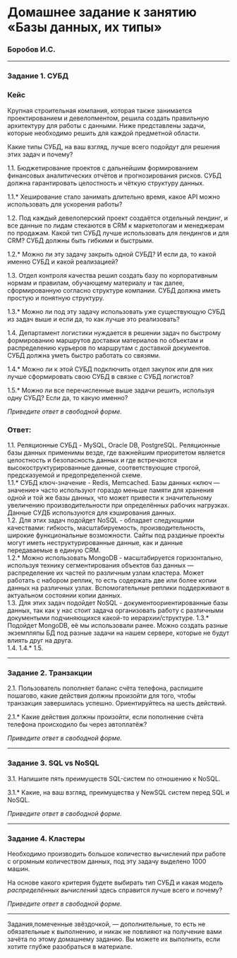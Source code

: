 # Домашнее задание к занятию «Базы данных, их типы»

### Боробов И.С.
---

### Задание 1. СУБД

### Кейс
Крупная строительная компания, которая также занимается проектированием и девелопментом, решила создать 
правильную архитектуру для работы с данными. Ниже представлены задачи, которые необходимо решить для
каждой предметной области. 

Какие типы СУБД, на ваш взгляд, лучше всего подойдут для решения этих задач и почему? 
 
1.1. Бюджетирование проектов с дальнейшим формированием финансовых аналитических отчётов и прогнозирования рисков.
СУБД должна гарантировать целостность и чёткую структуру данных.

1.1.* Хеширование стало занимать длительно время, какое API можно использовать для ускорения работы? 

1.2. Под каждый девелоперский проект создаётся отдельный лендинг, и все данные по лидам стекаются в CRM к 
маркетологам и менеджерам по продажам. Какой тип СУБД лучше использовать для лендингов и для CRM? 
СУБД должны быть гибкими и быстрыми.

1.2.* Можно ли эту задачу закрыть одной СУБД? И если да, то какой именно СУБД и какой реализацией?

1.3. Отдел контроля качества решил создать базу по корпоративным нормам и правилам, обучающему материалу 
и так далее, сформированную согласно структуре компании. СУБД должна иметь простую и понятную структуру.

1.3.* Можно ли под эту задачу использовать уже существующую СУБД из задач выше и если да, то как лучше это 
реализовать?

1.4. Департамент логистики нуждается в решении задач по быстрому формированию маршрутов доставки материалов 
по объектам и распределению курьеров по маршрутам с доставкой документов. СУБД должна уметь быстро работать
со связями.

1.4.* Можно ли к этой СУБД подключить отдел закупок или для них лучше сформировать свою СУБД в связке с СУБД 
логистов?

1.5.* Можно ли все перечисленные выше задачи решить, используя одну СУБД? Если да, то какую именно?

*Приведите ответ в свободной форме.*

### Ответ:
1.1. Реляционные СУБД - MySQL, Oracle DB, PostgreSQL. Реляционные базы данных применимы везде, где важнейшим приоритетом является целостность и безопасность данных и где встречаются высокоструктурированные данные, соответствующие строгой, предсказуемой и предопределенной схеме.  
1.1.* СУБД ключ-значение - Redis, Memcached. Базы данных «ключ — значение» часто используют гораздо меньше памяти для хранения одной и той же базы данных, что может привести к значительному увеличению производительности при определённых рабочих нагрузках. Данные СУДБ используются для кэширования данных.  
1.2. Для этих задач подойдет NoSQL - обладает следующими качествами: гибкость, масштабируемость, производительность, широкие функциональные возможности. Сайты под раздиные проекты могут иметь неструктурированные данные, как и данные передаваемые в единую CRM.  
1.2.* Можно использовать MongoDB - масштабируется горизонтально, используя технику сегментирования объектов баз данных — распределение их частей по различным узлам кластера. Может работать с набором реплик, то есть содержать две или более копии данных на различных узлах. Вспомогательные реплики поддерживают в актуальном состоянии копии данных.  
1.3. Для этих задач подойдет NoSQL - документоориентированные базы данных, так как у нас стоит задача организовать работу с различными документыми подчиняющихся какой-то иерархии/структуре. 
1.3.* Подойдет MongoDB, её мы использовали ранее. Можно создать разные экземпляпы БД под разные задачи на нашем сервере, которые не будут влиять друг на друга.  
1.4.
1.4.*
1.5.

---

### Задание 2. Транзакции

2.1. Пользователь пополняет баланс счёта телефона, распишите пошагово, какие действия должны произойти для того, чтобы 
транзакция завершилась успешно. Ориентируйтесь на шесть действий.

2.1.* Какие действия должны произойти, если пополнение счёта телефона происходило бы через автоплатёж?  


*Приведите ответ в свободной форме.*

---

### Задание 3. SQL vs NoSQL

3.1. Напишите пять преимуществ SQL-систем по отношению к NoSQL. 

3.1.* Какие, на ваш взгляд, преимущества у NewSQL систем перед SQL и NoSQL.

*Приведите ответ в свободной форме.*

---

### Задание 4. Кластеры

Необходимо производить большое количество вычислений при работе с огромным количеством данных, под эту задачу 
выделено 1000 машин. 

На основе какого критерия будете выбирать тип СУБД и какая модель *распределённых вычислений* 
здесь справится лучше всего и почему?

*Приведите ответ в свободной форме.*

---

Задания,помеченные звёздочкой, — дополнительные, то есть не обязательные к выполнению, и никак не повлияют на получение вами зачёта по этому домашнему заданию. Вы можете их выполнить, если хотите глубже разобраться в материале.
